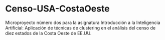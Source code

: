 # Censo-USA-CostaOeste
Microproyecto número dos para la asignatura Introducción a la Inteligencia Artificial: Aplicación de técnicas de clustering en el análisis del censo de diez estados de la Costa Oeste de EE.UU.
